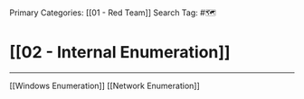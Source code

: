 Primary Categories: [[01 - Red Team]]
Search Tag: #🗺  

# [[02 - Internal Enumeration]]
---

[[Windows Enumeration]]
[[Network Enumeration]]


